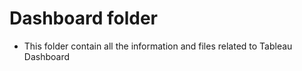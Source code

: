 # Dashboard folder

- This folder contain all the information and files  related to Tableau Dashboard
